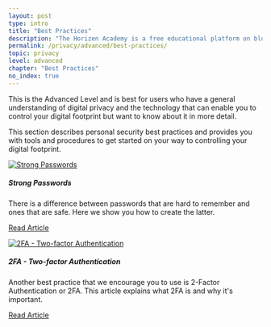 ```yaml
---
layout: post
type: intro
title: "Best Practices"
description: "The Horizen Academy is a free educational platform on blockchain technology, cryptocurrency, and privacy. In this chapter, we introduce you to two security best practices: Using strong passwords and two-factor authetification. This article is designed for advanced users."
permalink: /privacy/advanced/best-practices/
topic: privacy
level: advanced
chapter: "Best Practices"
no_index: true
---
```


This is the Advanced Level and is best for users who have a general understanding of digital privacy and the technology that can enable you to control your digital footprint but want to know about it in more detail.

This section describes personal security best practices and provides you with tools and procedures to get started on your way to controlling your digital footprint.


<div class="row mt-5">
    <div class="col-md-3">
        <a href="{{ site.baseurl }}{% post_url /privacy/advanced/2024-03-02-strong-passwords %}">
            <img src="/assets/post_files/privacy/advanced/best-practices/strong_password.svg" alt="Strong Passwords" />
        </a>
    </div>
    <div class="col-md-9">
        <h5 class="intro-article-title">Strong Passwords</h5>
        <p class="mb-1">
            There is a difference between passwords that are hard to remember and ones that are safe. Here we show you how to create the latter.
        </p>
        <p class="mb-0">
            <a class="font-weight-bold" href="{{ site.baseurl }}{% post_url /privacy/advanced/2024-03-02-strong-passwords %}">Read Article</a>
        </p>
    </div>
</div>

<div class="row mt-5">
    <div class="col-md-3">
        <a href="{{ site.baseurl }}{% post_url /privacy/advanced/2024-03-03-2fa-two-factor-authentication %}">
            <img src="/assets/post_files/privacy/advanced/best-practices/2fa.svg" alt="2FA - Two-factor Authentication" />
        </a>
    </div>
    <div class="col-md-9">
        <h5 class="intro-article-title">2FA - Two-factor Authentication</h5>
        <p class="mb-1">
            Another best practice that we encourage you to use is 2-Factor Authentication or 2FA. This article explains what 2FA is and why it's important.
        </p>
        <p class="mb-0">
            <a class="font-weight-bold" href="{{ site.baseurl }}{% post_url /privacy/advanced/2024-03-03-2fa-two-factor-authentication %}">Read Article</a>
        </p>
    </div>
</div>
